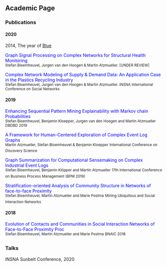 ## Academic Page

### Publications 

#### 2020

2014, The year of [Blue](#)

<span style="color:blue">Graph Signal Processing on Complex Networks for Structural Health Monitoring</span> <br>
<sub>Stefan Bloemheuvel, Jurgen van den Hoogen & Martin Atzmueller. [UNDER REVIEW]</sub>

<span style="color:blue">Complex Network Modeling of Supply & Demand Data: An Application Case in the Plastics Recycling Industry</span> <br>
<sub>Stefan Bloemheuvel, Jurgen van den Hoogen & Martin Atzmueller. INSNA International Conference on Social Networks</sub>


#### 2019

<span style="color:blue">Enhancing Sequential Pattern Mining Explainability with Markov chain Probabilities</span> <br>
<sup>Stefan Bloemheuvel, Benjamin Kloepper, Jurgen van den Hoogen and Martin Atzmueller</sup>
<sup>DBDBD 2019</sup>

<span style="color:blue">A Framework for Human-Centered Exploration of Complex Event Log Graphs</span><br>
<sup>Martin Atzmueller, Stefan Bloemheuvel & Benjamin Kloepper</sup>
<sup>International Conference on Discovery Science</sup>

<span style="color:blue">Graph Summarization for Computational Sensemaking on Complex Industrial Event Logs</span><br>
<sup>Stefan Bloemheuvel, Benjamin Klöpper and Martin Atzmueller</sup>
<sup>17th International Conference on Business Process Management (BPM 2019)</sup>

<span style="color:blue">Stratification-oriented Analysis of Community Structure in Networks of face-to-face Proximity</span> <br>
<sup>Stefan Bloemheuvel, Martin Atzmueller and Marie Postma</sup>
<sup>Mining Ubiquitous and Social Interaction Networks</sup>
#### 2018

<span style="color:blue">Evolution of Contacts and Communities in Social Interaction Networks of Face-to-Face Proximity Proc</span><br>
<sup>Stefan Bloemheuvel, Martin Atzmueller and Marie Postma</sup>
<sup>BNAIC 2018</sup>

### Talks

INSNA Sunbelt Conference, 2020